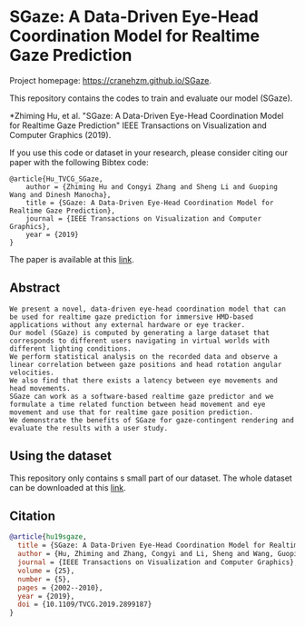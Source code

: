 # SGaze: A Data-Driven Eye-Head Coordination Model for Realtime Gaze Prediction
Project homepage: https://cranehzm.github.io/SGaze.


This repository contains the codes to train and evaluate our model (SGaze).


*Zhiming Hu, et al. "SGaze: A Data-Driven Eye-Head Coordination Model for Realtime Gaze Prediction" IEEE Transactions on Visualization and Computer Graphics (2019).

If you use this code or dataset in your research, please consider citing our paper with the following Bibtex code:

```
@article{Hu_TVCG_SGaze, 
    author = {Zhiming Hu and Congyi Zhang and Sheng Li and Guoping Wang and Dinesh Manocha}, 
    title = {SGaze: A Data-Driven Eye-Head Coordination Model for Realtime Gaze Prediction}, 
    journal = {IEEE Transactions on Visualization and Computer Graphics}, 
    year = {2019}
} 
```
The paper is available at this [link](https://ieeexplore.ieee.org/document/8643434).

## Abstract
```
We present a novel, data-driven eye-head coordination model that can be used for realtime gaze prediction for immersive HMD-based applications without any external hardware or eye tracker. 
Our model (SGaze) is computed by generating a large dataset that corresponds to different users navigating in virtual worlds with different lighting conditions. 
We perform statistical analysis on the recorded data and observe a linear correlation between gaze positions and head rotation angular velocities. 
We also find that there exists a latency between eye movements and head movements. 
SGaze can work as a software-based realtime gaze predictor and we formulate a time related function between head movement and eye movement and use that for realtime gaze position prediction. 
We demonstrate the benefits of SGaze for gaze-contingent rendering and evaluate the results with a user study.
```	

## Using the dataset

This repository only contains s small part of our dataset. The whole dataset can be downloaded at this [link](http://cranehzm.github.io/SGaze).


## Citation
```bibtex
@article{hu19sgaze,
  title = {SGaze: A Data-Driven Eye-Head Coordination Model for Realtime Gaze Prediction},
  author = {Hu, Zhiming and Zhang, Congyi and Li, Sheng and Wang, Guoping and Manocha, Dinesh},
  journal = {IEEE Transactions on Visualization and Computer Graphics},
  volume = {25},
  number = {5},
  pages = {2002--2010},
  year = {2019},
  doi = {10.1109/TVCG.2019.2899187}
}
```

